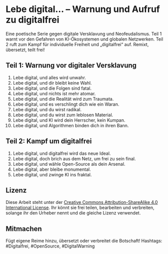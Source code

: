# Lebe digital… – Warnung und Aufruf zu digitalfrei

Eine poetische Serie gegen digitale Versklavung und Neofeudalismus. Teil 1 warnt vor den Gefahren von KI-Ökosystemen und globalen Netzwerken. Teil 2 ruft zum Kampf für individuelle Freiheit und „digitalfrei“ auf. Remixt, übersetzt, teilt frei!

## Teil 1: Warnung vor digitaler Versklavung
1. Lebe digital, und alles wird unwahr.
2. Lebe digital, und dir bleibt keine Wahl.
3. Lebe digital, und die Folgen sind fatal.
4. Lebe digital, und nichts ist mehr atomar.
5. Lebe digital, und die Realität wird zum Traumata.
6. Lebe digital, und es verschlingt dich wie ein Waran.
7. Lebe digital, und du wirst radikal.
8. Lebe digital, und du wirst zum leblosen Material.
9. Lebe digital, und KI wird dein Herrscher, kein Kumpan.
10. Lebe digital, und Algorithmen binden dich in ihren Bann.

## Teil 2: Kampf um digitalfrei
1. Lebe digital, und digitalfrei wird das neue Ideal.
2. Lebe digital, doch brich aus dem Netz, um frei zu sein final.
3. Lebe digital, und wähle Open-Source als dein Arsenal.
4. Lebe digital, aber bleibe monumental.
5. Lebe digital, und zwinge KI ins fraktal.

## Lizenz
Diese Arbeit steht unter der [Creative Commons Attribution-ShareAlike 4.0 International License](https://creativecommons.org/licenses/by-sa/4.0/). Ihr könnt sie frei teilen, bearbeiten und verbreiten, solange ihr den Urheber nennt und die gleiche Lizenz verwendet.

## Mitmachen
Fügt eigene Reime hinzu, übersetzt oder verbreitet die Botschaft! Hashtags: #Digitalfrei, #OpenSource, #DigitalWarning
